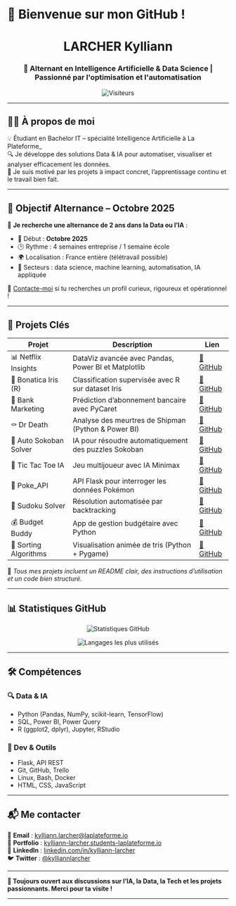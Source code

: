 # 🎯 Bienvenue sur mon GitHub !



<h1 align="center">LARCHER Kylliann</h1>
<h3 align="center">🚀 Alternant en Intelligence Artificielle & Data Science | Passionné par l'optimisation et l'automatisation</h3>

<p align="center">
  <img src="https://komarev.com/ghpvc/?username=kylliann-larcher&style=flat-square&color=blue" alt="Visiteurs" />
</p>

---

## 👨‍💻 À propos de moi

💡 Étudiant en Bachelor IT – spécialité Intelligence Artificielle à La Plateforme_  
🔍 Je développe des solutions Data & IA pour automatiser, visualiser et analyser efficacement les données.  
🚀 Je suis motivé par les projets à impact concret, l’apprentissage continu et le travail bien fait.

---

## 🎯 Objectif Alternance – Octobre 2025

🧠 **Je recherche une alternance de 2 ans dans la Data ou l’IA** :  
- 📅 Début : **Octobre 2025**  
- 🕒 Rythme : 4 semaines entreprise / 1 semaine école  
- 🌍 Localisation : France entière (télétravail possible)  
- 💼 Secteurs : data science, machine learning, automatisation, IA appliquée

📩 [Contacte-moi](mailto:kylliann.larcher@laplateforme.io) si tu recherches un profil curieux, rigoureux et opérationnel !

---

## 🚀 Projets Clés

| Projet | Description | Lien |
|--------|-------------|------|
| 📊 Netflix Insights | DataViz avancée avec Pandas, Power BI et Matplotlib | [🔗 GitHub](https://github.com/axel-achart/netflix-insights) |
| 🌱 Bonatica Iris (R) | Classification supervisée avec R sur dataset Iris | [🔗 GitHub](https://github.com/axel-achart/Project_R1_Name) |
| 🏦 Bank Marketing | Prédiction d’abonnement bancaire avec PyCaret | [🔗 GitHub](https://github.com/axel-achart/bank-marketing) |
| ⚰️ Dr Death | Analyse des meurtres de Shipman (Python & Power BI) | [🔗 GitHub](https://github.com/axel-achart/dr-death) |
| 🧱 Auto Sokoban Solver | IA pour résoudre automatiquement des puzzles Sokoban | [🔗 GitHub](https://github.com/axel-achart/auto-sokoban) |
| 🧠 Tic Tac Toe IA | Jeu multijoueur avec IA Minimax | [🔗 GitHub](https://github.com/manuel-garcin/Tic-Tac-Toe-Escouade.git) |
| 🐍 Poke_API | API Flask pour interroger les données Pokémon | [🔗 GitHub](https://github.com/kylliann-larcher/Poke_API.git) |
| 🧩 Sudoku Solver | Résolution automatisée par backtracking | [🔗 GitHub](https://github.com/kylliann-larcher/Sudoku-solver) |
| 💰 Budget Buddy | App de gestion budgétaire avec Python | [🔗 GitHub](https://github.com/kylliann-larcher/Budget_buddy) |
| 🔄 Sorting Algorithms | Visualisation animée de tris (Python + Pygame) | [🔗 GitHub](https://github.com/kylliann-larcher/sorting-algorithms) |



📌 *Tous mes projets incluent un README clair, des instructions d’utilisation et un code bien structuré.*

---

## 📊 Statistiques GitHub

<p align="center">
  <img src="https://github-readme-stats.vercel.app/api?username=kylliann-larcher&show_icons=true&theme=default" alt="Statistiques GitHub" />
</p>

<p align="center">
  <img src="https://github-readme-stats.vercel.app/api/top-langs/?username=kylliann-larcher&layout=compact&theme=default" alt="Langages les plus utilisés" />
</p>

---

## 🛠️ Compétences

### 🔍 Data & IA
- Python (Pandas, NumPy, scikit-learn, TensorFlow)  
- SQL, Power BI, Power Query  
- R (ggplot2, dplyr), Jupyter, RStudio  

### 🧰 Dev & Outils
- Flask, API REST  
- Git, GitHub, Trello  
- Linux, Bash, Docker  
- HTML, CSS, JavaScript  

---

## 📬 Me contacter

📧 **Email** : kylliann.larcher@laplateforme.io  
🔗 **Portfolio** : [kylliann-larcher.students-laplateforme.io](https://kylliann-larcher.students-laplateforme.io)  
💼 **LinkedIn** : [linkedin.com/in/kylliann-larcher](https://www.linkedin.com/in/kylliann-larcher)  
🐦 **Twitter** : [@kylliannlarcher](https://twitter.com/kylliannlarcher)

---

**📌 Toujours ouvert aux discussions sur l’IA, la Data, la Tech et les projets passionnants. Merci pour ta visite !**

---

<!-- Fin du README -->
